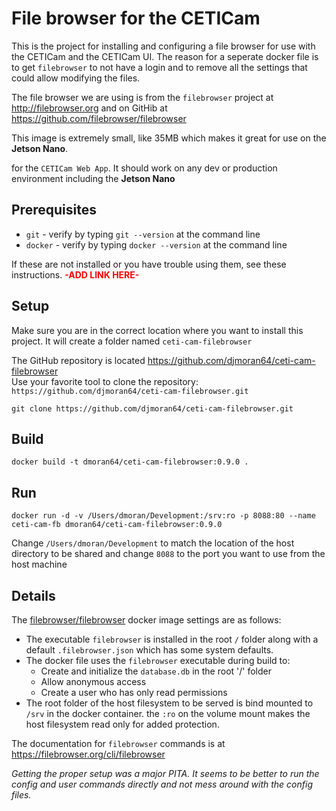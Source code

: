 # File browser for the CETICam
This is the project for installing and configuring a file browser for use with the CETICam and the CETICam UI.  The reason for a seperate docker file is to get `filebrowser` to not have a login and to remove all the settings that could allow modifying the files.

The file browser we are using is from the `filebrowser` project at http://filebrowser.org and on GitHib at https://github.com/filebrowser/filebrowser

This image is extremely small, like 35MB which makes it great for use on the **Jetson Nano**.

 for the `CETICam Web App`. It should work on any dev or production environment including the **Jetson Nano**

## Prerequisites
* `git` - verify by typing `git --version` at the command line
* `docker` - verify by typing `docker --version` at the command line

If these are not installed or you have trouble using them, see these instructions. <span style="color:red">**-ADD LINK HERE-**</span>

## Setup
Make sure you are in the correct location where you want to install this project.  It will create a folder named `ceti-cam-filebrowser`
 
The GitHub repository is located https://github.com/djmoran64/ceti-cam-filebrowser<br>
Use your favorite tool to clone the repository: `https://github.com/djmoran64/ceti-cam-filebrowser.git`
  ```
  git clone https://github.com/djmoran64/ceti-cam-filebrowser.git
  ```

## Build
```
docker build -t dmoran64/ceti-cam-filebrowser:0.9.0 .
```
## Run
```
docker run -d -v /Users/dmoran/Development:/srv:ro -p 8088:80 --name ceti-cam-fb dmoran64/ceti-cam-filebrowser:0.9.0
```
Change `/Users/dmoran/Development` to match the location of the host directory to be shared and change `8088` to the port you want to use from the host machine

## Details

The [filebrowser/filebrowser](https://hub.docker.com/r/filebrowser/filebrowser) docker image settings are as follows:
* The executable `filebrowser` is installed in the root `/` folder along with a default `.filebrowser.json` which has some system defaults.
* The docker file uses the `filebrowser` executable during build to:
  * Create and initialize the `database.db` in the root '/' folder
  * Allow anonymous access
  * Create a user who has only read permissions
*  The root folder of the host filesystem to be served is bind mounted to `/srv` in the docker container.  the `:ro` on the volume mount makes the host filesystem read only for added protection.
  
The documentation for `filebrowser` commands is at https://filebrowser.org/cli/filebrowser

*Getting the proper setup was a major PITA.  It seems to be better to run the config and user commands directly and not mess around with the config files.*
